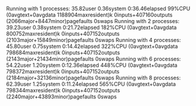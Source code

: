 Running with 1 processes:
35.82user 0.36system 0:36.46elapsed 99%CPU (0avgtext+0avgdata 1188904maxresident)k
0inputs+407160outputs (2066major+8447minor)pagefaults 0swaps
Running with 2 processes:
39.23user 0.38system 0:21.72elapsed 182%CPU (0avgtext+0avgdata 800752maxresident)k
0inputs+407152outputs (2103major+15849minor)pagefaults 0swaps
Running with 4 processes:
45.80user 0.75system 0:14.42elapsed 322%CPU (0avgtext+0avgdata 798684maxresident)k
0inputs+407152outputs (2143major+21434minor)pagefaults 0swaps
Running with 6 processes:
54.22user 1.20system 0:12.36elapsed 448%CPU (0avgtext+0avgdata 798372maxresident)k
0inputs+407152outputs (2184major+32136minor)pagefaults 0swaps
Running with 8 processes:
62.39user 1.25system 0:11.24elapsed 565%CPU (0avgtext+0avgdata 798344maxresident)k
0inputs+407152outputs (2240major+43893minor)pagefaults 0swaps
